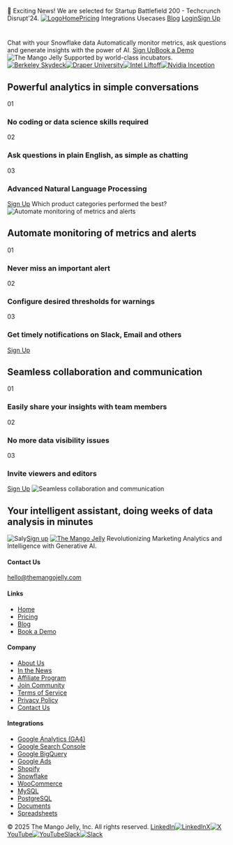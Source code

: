 🚀 Exciting News! We are selected for Startup Battlefield 200 - Techcrunch Disrupt'24.
[![Logo](https://themangojelly.com/images/logo/logo-light.svg)](https://themangojelly.com/integrations/</>)[Home](https://themangojelly.com/integrations/</>)[Pricing](https://themangojelly.com/integrations/</pricing>)
Integrations
Usecases
[Blog](https://themangojelly.com/integrations/</blog>)
[Login](https://themangojelly.com/integrations/<https:/app.themangojelly.com/login>)[Sign Up](https://themangojelly.com/integrations/<https:/app.themangojelly.com/signup>)
# 
Chat with your Snowflake data
Automatically monitor metrics, ask questions and generate insights with the power of AI.
[Sign Up](https://themangojelly.com/integrations/<https:/app.themangojelly.com/signup>)[Book a Demo](https://themangojelly.com/integrations/<https:/calendly.com/divya-themangojelly/intro>)
![The Mango Jelly](https://themangojelly.com/images/hero/the-mango-jelly-hero.min.svg)
Supported by world-class incubators.
[![Berkeley Skydeck](https://themangojelly.com/images/incubation/tmj-berkely-skydeck-pad13.svg)](https://themangojelly.com/integrations/<#>)[![Draper University](https://themangojelly.com/_next/image?url=%2Fimages%2Fincubation%2Ftmj-draper-university.png&w=384&q=75)](https://themangojelly.com/integrations/<#>)[![Intel Liftoff](https://themangojelly.com/_next/image?url=%2Fimages%2Fincubation%2Ftmj-intel-liftoff.png&w=256&q=75)](https://themangojelly.com/integrations/<#>)[![Nvidia Inception](https://themangojelly.com/_next/image?url=%2Fimages%2Fincubation%2Ftmj-nvidia-inception.webp&w=384&q=75)](https://themangojelly.com/integrations/<#>)
## Powerful analytics in simple conversations
01
### No coding or data science skills required
02
### Ask questions in plain English, as simple as chatting
03
### Advanced Natural Language Processing
[Sign Up](https://themangojelly.com/integrations/<https:/app.themangojelly.com/signup>)
Which product categories performed the best?
![Automate monitoring of metrics and alerts](https://themangojelly.com/images/homeinfopanels/tmj-home-prompts.min.svg)
## Automate monitoring of metrics and alerts
01
### Never miss an important alert
02
### Configure desired thresholds for warnings
03
### Get timely notifications on Slack, Email and others
[Sign Up](https://themangojelly.com/integrations/<https:/app.themangojelly.com/signup>)
## Seamless collaboration and communication
01
### Easily share your insights with team members
02
### No more data visibility issues
03
### Invite viewers and editors
[Sign Up](https://themangojelly.com/integrations/<https:/app.themangojelly.com/signup>)
![Seamless collaboration and communication](https://themangojelly.com/images/homeinfopanels/tmj-home-collab.min.svg)
## Your intelligent assistant, doing weeks of data analysis in minutes
![Saly](https://themangojelly.com/_next/image?url=%2Fimages%2Fshape%2Fshape-06.png&w=640&q=75)[Sign up](https://themangojelly.com/integrations/<https:/app.themangojelly.com/signup>)
[![The Mango Jelly](https://themangojelly.com/images/logo/logo-light.svg)](https://themangojelly.com/integrations/</>)
Revolutionizing Marketing Analytics and Intelligence with Generative AI.
#### Contact Us
hello@themangojelly.com
#### Links
  * [Home](https://themangojelly.com/integrations/</>)
  * [Pricing](https://themangojelly.com/integrations/</pricing>)
  * [Blog](https://themangojelly.com/integrations/</blog>)
  * [Book a Demo](https://themangojelly.com/integrations/<https:/calendly.com/divya-themangojelly/intro>)


#### Company
  * [About Us](https://themangojelly.com/integrations/</about-us>)
  * [In the News](https://themangojelly.com/integrations/</newsroom>)
  * [Affiliate Program](https://themangojelly.com/integrations/</affiliate-program>)
  * [Join Community](https://themangojelly.com/integrations/<https:/join.slack.com/t/the-mango-jelly/shared_invite/zt-2p2q3hwph-te2qS2FGPS69jCNeLcetsw>)
  * [Terms of Service](https://themangojelly.com/integrations/</terms>)
  * [Privacy Policy](https://themangojelly.com/integrations/</privacy>)
  * [Contact Us](https://themangojelly.com/integrations/</contact-us>)


#### Integrations
  * [Google Analytics (GA4)](https://themangojelly.com/integrations/</integrations/google-analytics>)
  * [Google Search Console](https://themangojelly.com/integrations/</integrations/google-search-console>)
  * [Google BigQuery](https://themangojelly.com/integrations/</integrations/google-bigquery>)
  * [Google Ads](https://themangojelly.com/integrations/</integrations/google-ads>)
  * [Shopify](https://themangojelly.com/integrations/</integrations/shopify>)
  * [Snowflake](https://themangojelly.com/integrations/</integrations/snowflake>)
  * [WooCommerce](https://themangojelly.com/integrations/</integrations/woocommerce>)
  * [MySQL](https://themangojelly.com/integrations/</integrations/mysql>)
  * [PostgreSQL](https://themangojelly.com/integrations/</integrations/postgresql>)
  * [Documents](https://themangojelly.com/integrations/</integrations/documents>)
  * [Spreadsheets](https://themangojelly.com/integrations/</integrations/spreadsheets>)


© 2025 The Mango Jelly, Inc. All rights reserved.
[LinkedIn![LinkedIn](https://themangojelly.com/images/social/linkedin.svg)](https://themangojelly.com/integrations/<https:/www.linkedin.com/company/themangojelly/>)[X![X](https://themangojelly.com/images/social/x.svg)](https://themangojelly.com/integrations/<https:/x.com/themangojelly>)[YouTube![YouTube](https://themangojelly.com/images/social/youtube.svg)](https://themangojelly.com/integrations/<https:/www.youtube.com/@TheMangoJelly>)[Slack![Slack](https://themangojelly.com/images/social/slack.svg)](https://themangojelly.com/integrations/<https:/join.slack.com/t/the-mango-jelly/shared_invite/zt-2p2q3hwph-te2qS2FGPS69jCNeLcetsw>)
